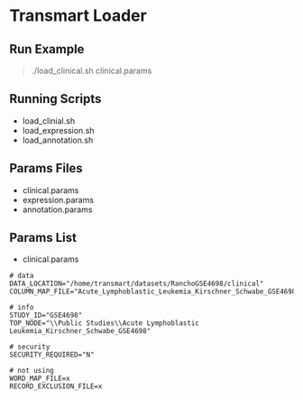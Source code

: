 # Transmart Loader

## Run Example

> ./load_clinical.sh clinical.params

## Running Scripts

* load_clinial.sh
* load_expression.sh
* load_annotation.sh

## Params Files

* clinical.params
* expression.params
* annotation.params

## Params List

* clinical.params

```shell
# data  
DATA_LOCATION="/home/transmart/datasets/RanchoGSE4698/clinical"  
COLUMN_MAP_FILE="Acute_Lymphoblastic_Leukemia_Kirschner_Schwabe_GSE4698_Mapping_File.txt"  

# info  
STUDY_ID="GSE4698"  
TOP_NODE="\\Public Studies\\Acute Lymphoblastic Leukemia_Kirschner_Schwabe_GSE4698"  

# security  
SECURITY_REQUIRED="N"  

# not using  
WORD_MAP_FILE=x  
RECORD_EXCLUSION_FILE=x  
```
